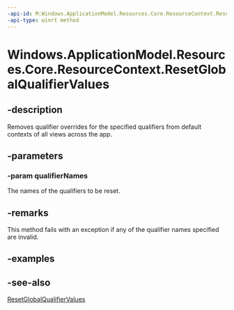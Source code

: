 ----api-id: M:Windows.ApplicationModel.Resources.Core.ResourceContext.ResetGlobalQualifierValues(Windows.Foundation.Collections.IIterable{System.String})
-api-type: winrt method
---<!-- Method syntaxpublic void ResetGlobalQualifierValues(Windows.Foundation.Collections.IIterable<System.String> qualifierNames)--># Windows.ApplicationModel.Resources.Core.ResourceContext.ResetGlobalQualifierValues## -descriptionRemoves qualifier overrides for the specified qualifiers from default contexts of all views across the app.## -parameters### -param qualifierNamesThe names of the qualifiers to be reset.## -remarksThis method fails with an exception if any of the qualifier names specified are invalid.## -examples## -see-also[ResetGlobalQualifierValues](resourcecontext_resetglobalqualifiervalues_1096704102.md)